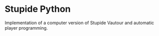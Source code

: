 # Stupide Python

Implementation of a computer version of Stupide Vautour and automatic player programming.
